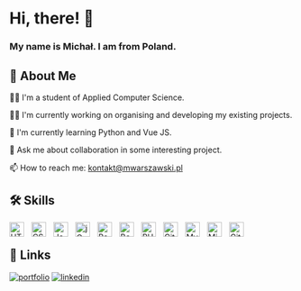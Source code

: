 
# Hi, there! 👋

<h3>My name is Michał. I am from Poland. </h3>

## 🚀 About Me

👨‍🎓 I'm a student of Applied Computer Science.

👩‍💻 I'm currently working on organising and developing my existing projects.

🧠 I'm currently learning Python and Vue JS.

💬 Ask me about collaboration in some interesting project.

📫 How to reach me: kontakt@mwarszawski.pl

## 🛠 Skills

 <img align="left" alt="HTML5" width="26px" src="https://cdn.jsdelivr.net/gh/devicons/devicon/icons/html5/html5-original.svg" style="padding-right:10px;" /> 
 <img align="left" alt="CSS3" width="26px" src="https://cdn.jsdelivr.net/gh/devicons/devicon/icons/css3/css3-original.svg" style="padding-right:10px;" /> 
 <img align="left" alt="JavaScript" width="26px" src="https://cdn.jsdelivr.net/gh/devicons/devicon/icons/javascript/javascript-original.svg" style="padding-right:10px;"/>
 <img align="left" alt="jQuery" width="26px" src="https://cdn.jsdelivr.net/gh/devicons/devicon/icons/jquery/jquery-original.svg" style="padding-right:10px;"/>
 <img align="left" alt="React Native" width="26px" src="https://upload.wikimedia.org/wikipedia/commons/thumb/a/a7/React-icon.svg/1200px-React-icon.svg.png" style="padding-right:10px;" />
 <img align="left" alt="Bootstrap" width="26px" src="https://cdn.jsdelivr.net/gh/devicons/devicon/icons/bootstrap/bootstrap-original.svg" style="padding-right:10px;"/>  <img align="left" alt="PHP" width="26px" src="https://cdn.jsdelivr.net/gh/devicons/devicon/icons/php/php-original.svg" style="padding-right:10px;" />
 <img align="left" alt="Git" width="26px" src="https://upload.wikimedia.org/wikipedia/commons/c/c3/Python-logo-notext.svg" style="padding-right:10px;" />
 <img align="left" alt="MySQL" width="26px" src="https://cdn.jsdelivr.net/gh/devicons/devicon/icons/mysql/mysql-original.svg" style="padding-right:10px;" />       <img align="left" alt="Microsoft SQL" width="26px" src="https://cyclr.com/wp-content/uploads/2022/03/ext-550.png" style="padding-right:10px;" />
 <img align="left" alt="Git" width="26px" src="https://cdn.jsdelivr.net/gh/devicons/devicon/icons/git/git-original.svg" style="padding-right:10px;" /> 
<br>

## 🔗 Links
[![portfolio](https://img.shields.io/badge/my_portfolio-fff?style=for-the-badge&logo=ko-fi&logoColor=black)](https://mwarszawski.pl/)
[![linkedin](https://img.shields.io/badge/linkedin-0A66C2?style=for-the-badge&logo=linkedin&logoColor=white)](https://www.linkedin.com/in/m-warszawski/)

<!-- ## Other -->
<!-- //![visitors](https://visitor-badge.glitch.me/badge?page_id=m-warszawski) -->
